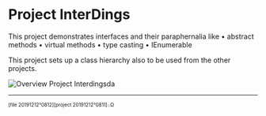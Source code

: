 ﻿# Project InterDings

This project demonstrates interfaces and their paraphernalia
like • abstract methods • virtual methods • type casting • IEnumerable

This project sets up a class hierarchy also to be used from the other projects.

![Overview Project Interdingsda](./20191216o1733.interdingsda.uxf.png "Project Interdingsda Phase 2")

---
 <sub><sup>[file 20191212°0812][project 20191212°0811]܀Ω</sup></sub>
